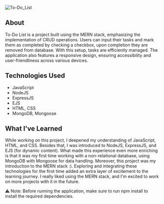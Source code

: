 ![To-Do_List](https://github.com/EldarGljiva/to-do-list-app/assets/116194253/c0e9aaa1-f182-41a9-9a18-c8a9a0627e9b)
## About

To-Do List is a project built using the MERN stack, emphasizing the implementation of CRUD operations. Users can input their tasks and mark them as completed by checking a checkbox, upon completion they are removed from database. With this setup, tasks are efficiently managed. The application also features a responsive design, ensuring accessibility and user-friendliness across various devices.

## Technologies Used

- JavaScript
- NodeJS
- ExpressJS
- EJS
- HTML, CSS
- MongoDB, Mongoose
  
## What I've Learned

While working on this project, I deepened my understanding of JavaScript, HTML, and CSS. Besides that, I was introduced to NodeJS, ExpressJS, and EJS (for dynamic content). What made this experience even more enriching is that it was my first time working with a non-relational database, using MongoDB with Mongoose for data handling. Moreover, this project was my introduction to the MERN stack :). Exploring and integrating these technologies for the first time added an extra layer of excitement to the learning journey. I really liked using the MERN stack, and I'm excited to work on more projects with it in the future.

⚠️ Note: Before running the application, make sure to run npm install to install the required dependencies.
